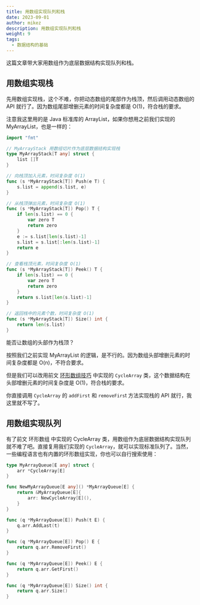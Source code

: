 ```yaml
---
title: 用数组实现队列和栈
date: 2023-09-01
author: mikez
description: 用数组实现队列和栈
weight: 9
tags:
  - 数据结构的基础
---
```


这篇文章带大家用数组作为底层数据结构实现队列和栈。

## 用数组实现栈

先用数组实现栈，这个不难，你把动态数组的尾部作为栈顶，然后调用动态数组的 API 就行了。因为数组尾部增删元素的时间复杂度都是 O(1)，符合栈的要求。

注意我这里用的是 Java 标准库的 ArrayList，如果你想用之前我们实现的 MyArrayList，也是一样的：

```go
import "fmt"

// MyArrayStack 用数组切片作为底层数据结构实现栈
type MyArrayStack[T any] struct {
    list []T
}

// 向栈顶加入元素，时间复杂度 O(1)
func (s *MyArrayStack[T]) Push(e T) {
    s.list = append(s.list, e)
}

// 从栈顶弹出元素，时间复杂度 O(1)
func (s *MyArrayStack[T]) Pop() T {
    if len(s.list) == 0 {
        var zero T
        return zero
    }
    e := s.list[len(s.list)-1]
    s.list = s.list[:len(s.list)-1]
    return e
}

// 查看栈顶元素，时间复杂度 O(1)
func (s *MyArrayStack[T]) Peek() T {
    if len(s.list) == 0 {
        var zero T
        return zero
    }
    return s.list[len(s.list)-1]
}

// 返回栈中的元素个数，时间复杂度 O(1)
func (s *MyArrayStack[T]) Size() int {
    return len(s.list)
}
```

能否让数组的头部作为栈顶？

按照我们之前实现 MyArrayList 的逻辑，是不行的。因为数组头部增删元素的时间复杂度都是 O(n)，不符合要求。

但是我们可以改用前文 [环形数组技巧](05-circular-array-implementation.md) 中实现的 `CycleArray` 类，这个数据结构在头部增删元素的时间复杂度是 O(1)，符合栈的要求。

你直接调用 `CycleArray` 的 `addFirst` 和 `removeFirs`t 方法实现栈的 API 就行，我这里就不写了。

## 用数组实现队列

有了前文 环形数组 中实现的 CycleArray 类，用数组作为底层数据结构实现队列就不难了吧。直接复用我们实现的 `CycleArray`，就可以实现标准队列了。当然，一些编程语言也有内置的环形数组实现，你也可以自行搜索使用：

```go
type MyArrayQueue[E any] struct {
    arr *CycleArray[E]
}

func NewMyArrayQueue[E any]() *MyArrayQueue[E] {
    return &MyArrayQueue[E]{
        arr: NewCycleArray[E](),
    }
}

func (q *MyArrayQueue[E]) Push(t E) {
    q.arr.AddLast(t)
}

func (q *MyArrayQueue[E]) Pop() E {
    return q.arr.RemoveFirst()
}

func (q *MyArrayQueue[E]) Peek() E {
    return q.arr.GetFirst()
}

func (q *MyArrayQueue[E]) Size() int {
    return q.arr.Size()
}
```

